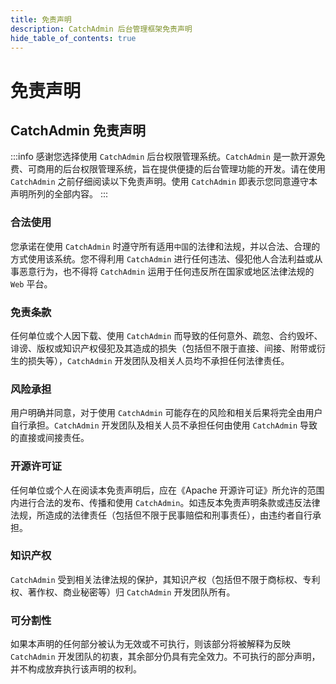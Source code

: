 ```yaml
---
title: 免责声明 
description: CatchAdmin 后台管理框架免责声明
hide_table_of_contents: true
---
```


# 免责声明
## CatchAdmin 免责声明
:::info
感谢您选择使用 `CatchAdmin` 后台权限管理系统。`CatchAdmin` 是一款开源免费、可商用的后台权限管理系统，旨在提供便捷的后台管理功能的开发。请在使用 `CatchAdmin` 之前仔细阅读以下免责声明。使用 `CatchAdmin` 即表示您同意遵守本声明所列的全部内容。
:::

### 合法使用
您承诺在使用 `CatchAdmin` 时遵守所有适用`中国`的法律和法规，并以合法、合理的方式使用该系统。您不得利用 `CatchAdmin` 进行任何违法、侵犯他人合法利益或从事恶意行为，也不得将 `CatchAdmin` 运用于任何违反所在国家或地区法律法规的 `Web` 平台。

### 免责条款
任何单位或个人因下载、使用 `CatchAdmin` 而导致的任何意外、疏忽、合约毁坏、诽谤、版权或知识产权侵犯及其造成的损失（包括但不限于直接、间接、附带或衍生的损失等），`CatchAdmin` 开发团队及相关人员均不承担任何法律责任。

### 风险承担
用户明确并同意，对于使用 `CatchAdmin` 可能存在的风险和相关后果将完全由用户自行承担。`CatchAdmin` 开发团队及相关人员不承担任何由使用 `CatchAdmin` 导致的直接或间接责任。

### 开源许可证
任何单位或个人在阅读本免责声明后，应在《Apache 开源许可证》所允许的范围内进行合法的发布、传播和使用 `CatchAdmin`。如违反本免责声明条款或违反法律法规，所造成的法律责任（包括但不限于民事赔偿和刑事责任），由违约者自行承担。

### 知识产权
`CatchAdmin` 受到相关法律法规的保护，其知识产权（包括但不限于商标权、专利权、著作权、商业秘密等）归 `CatchAdmin` 开发团队所有。

### 可分割性
如果本声明的任何部分被认为无效或不可执行，则该部分将被解释为反映 `CatchAdmin` 开发团队的初衷，其余部分仍具有完全效力。不可执行的部分声明，并不构成放弃执行该声明的权利。